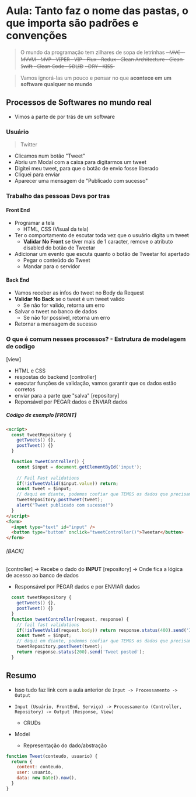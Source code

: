 # Aula: Tanto faz o nome das pastas, o que importa são padrões e convenções


> O mundo da programação tem zilhares de sopa de letrinhas
-̶ M̶V̶C̶
-̶ M̶V̶V̶M̶
-̶ M̶V̶P̶
-̶ V̶I̶P̶E̶R̶
-̶ V̶I̶P̶
-̶ F̶l̶u̶x̶
-̶ R̶e̶d̶u̶x̶
-̶ C̶l̶e̶a̶n̶ A̶r̶c̶h̶i̶t̶e̶c̶t̶u̶r̶e̶
-̶ C̶l̶e̶a̶n̶ S̶w̶i̶f̶t̶
-̶ C̶l̶e̶a̶n̶ C̶o̶d̶e̶
-̶ S̶O̶L̶I̶D̶
-̶ D̶R̶Y̶
-̶ K̶I̶S̶S̶

> Vamos ignorá-las um pouco e pensar no que **acontece em um software qualquer no mundo**
## Processos de Softwares no mundo real

- Vimos a parte de por trás de um software 

### Usuário
> Twitter
- Clicamos num botão "Tweet"
- Abriu um Modal com a caixa para digitarmos um tweet 
- Digitei meu tweet, para que o botão de envio fosse liberado
- Cliquei para enviar
- Aparecer uma mensagem de "Publicado com sucesso"

### Trabalho das pessoas Devs por tras
#### Front End
- Programar a tela
  - HTML, CSS (Visual da tela)
- Ter o comportamento de escutar toda vez que o usuário digita um tweet
  - **Validar No Front** se tiver mais de 1 caracter, remove o atributo disabled do botão de Tweetar
- Adicionar um evento que escuta quanto o botão de Tweetar foi apertado
  - Pegar o conteúdo do Tweet
  - Mandar para o servidor

#### Back End
- Vamos receber as infos do tweet no Body da Request
- **Validar No Back** se o tweet é um tweet valido
  - Se não for valido, retorna um erro
- Salvar o tweet no banco de dados
  - Se não for possível, retorna um erro
- Retornar a mensagem de sucesso



### O que é comum nesses processos? - Estrutura de modelagem de codigo
[view]
- HTML e CSS
- respostas do backend
[controller]
- executar funções de validação, vamos garantir que os dados estão corretos
- enviar para a parte que "salva"
[repository]
- Reponsável por PEGAR dados e ENVIAR dados

##### Código de exemplo [FRONT]

```html
<script>
  const tweetRepository {
    getTweets() {},
    postTweet() {}
  }

  function tweetController() {
    const $input = document.getElementById('input');
    
    // Fail Fast validations
    if(!isTweetValid($input.value)) return;
    const tweet = $input;
    // daqui em diante, podemos confiar que TEMOS os dados que precisamos
    tweetRepository.postTweet(tweet);
    alert("Tweet publicado com sucesso!")
  }
</script>
<form>
  <input type="text" id="input" />
  <button type="button" onclick="tweetController()">Tweetar</button>
</form>
```
###### [BACK]
[controller] -> Recebe o dado do **INPUT** 
[repository] -> Onde fica a lógica de acesso ao banco de dados
  - Responsável por PEGAR dados e por ENVIAR dados
```js
  const tweetRepository {
    getTweets() {},
    postTweet() {}
  }
  function tweetController(request, response) {
    // fail fast validations
    if(!isTweetValid(request.body)) return response.status(400).send('Invalid tweet');
    const tweet = $input;
    // daqui em diante, podemos confiar que TEMOS os dados que precisamos
    tweetRepository.postTweet(tweet);
    return response.status(200).send('Tweet posted');
  }
```
## Resumo
- Isso tudo faz link com a aula anterior de `Input -> Processamento -> Output`
- `Input (Usuário, FrontEnd, Serviço) -> Processamento (Controller, Repository) -> Output (Response, View)`
  - CRUDs


- Model
  - Representação do dado/abstração
```js
function Tweet(conteudo, usuario) {
  return {
    content: conteudo,
    user: usuario,
    data: new Date().now(),
  }
}


```